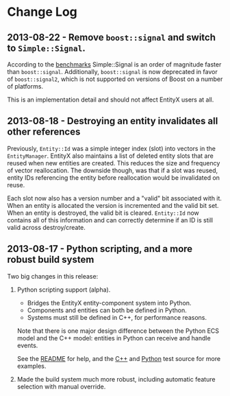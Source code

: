 # Change Log

## 2013-08-22 - Remove `boost::signal` and switch to `Simple::Signal`.

According to the [benchmarks](http://timj.testbit.eu/2013/cpp11-signal-system-performance/) Simple::Signal is an order of magnitude faster than `boost::signal`. Additionally, `boost::signal` is now deprecated in favor of `boost::signal2`, which is not supported on versions of Boost on a number of platforms.

This is an implementation detail and should not affect EntityX users at all.

## 2013-08-18 - Destroying an entity invalidates all other references

Previously, `Entity::Id` was a simple integer index (slot) into vectors in the `EntityManager`. EntityX also maintains a list of deleted entity slots that are reused when new entities are created. This reduces the size and frequency of vector reallocation. The downside though, was that if a slot was reused, entity IDs referencing the entity before reallocation would be invalidated on reuse.

Each slot now also has a version number and a "valid" bit associated with it. When an entity is allocated the version is incremented and the valid bit set. When an entity is destroyed, the valid bit is cleared. `Entity::Id` now contains all of this information and can correctly determine if an ID is still valid across destroy/create.

## 2013-08-17 - Python scripting, and a more robust build system

Two big changes in this release:

1. Python scripting support (alpha).
    - Bridges the EntityX entity-component system into Python.
    - Components and entities can both be defined in Python.
    - Systems must still be defined in C++, for performance reasons.

    Note that there is one major design difference between the Python ECS model and the C++ model: entities in Python can receive and handle events.
 
    See the [README](https://github.com/alecthomas/entityx/blob/master/entityx/python/README.md) for help, and the [C++](https://github.com/alecthomas/entityx/blob/master/entityx/python/PythonSystem_test.cc) and [Python](https://github.com/alecthomas/entityx/tree/master/entityx/python/entityx/tests) test source for more examples.

2. Made the build system much more robust, including automatic feature selection with manual override.
